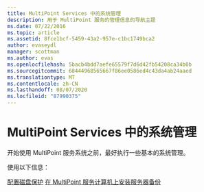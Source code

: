 ```yaml
---
title: MultiPoint Services 中的系统管理
description: 用于 MultiPoint 服务的管理信息的导航主题
ms.date: 07/22/2016
ms.topic: article
ms.assetid: 8fce1bcf-5459-43a2-957e-c1bc1749bca2
author: evaseydl
manager: scottman
ms.author: evas
ms.openlocfilehash: 5bacb4bdd7aefe65579f7d6d42fb54208ca34b0b
ms.sourcegitcommit: 68444968565667f86ee0586ed4c43da4ab24aaed
ms.translationtype: MT
ms.contentlocale: zh-CN
ms.lasthandoff: 08/07/2020
ms.locfileid: "87990375"
---
```

# <a name="system-administration-in-multipoint-services"></a>MultiPoint Services 中的系统管理
开始使用 MultiPoint 服务系统之前，最好执行一些基本的系统管理。

使用以下信息：

[配置磁盘保护](Configure-Disk-Protection-in-MultiPoint-services.md) 
[在 MultiPoint 服务计算机上安装服务器备份](./install-server-backup-on-multipoint.md)
